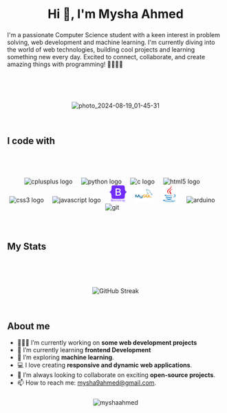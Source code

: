 <h1 align="center">Hi 👋, I'm Mysha Ahmed</h1>

###

<p align="left">I'm a passionate Computer Science student with a keen interest in problem solving, web development and machine learning. I'm currently diving into the world of web technologies, building cool projects and learning something new every day. Excited to connect, collaborate, and create amazing things with programming! 👩🏻‍💻🚀</p>


</br>
</br>
</br>
<div align="center">
  
![photo_2024-08-19_01-45-31](https://github.com/user-attachments/assets/4fb33850-add0-40b3-99fd-81033109b1fb)
</div>




</br>
<h2 align="left">I code with</h2>

###
</br>
</br>
</br>
<div align="center">

  <img src="https://skillicons.dev/icons?i=cpp" height="40" alt="cplusplus logo"  />
  <img width="12" />
  <img src="https://cdn.jsdelivr.net/gh/devicons/devicon/icons/python/python-original.svg" height="40" alt="python logo"  />
  <img width="12" />
  <img src="https://skillicons.dev/icons?i=c" height="40" alt="c logo"  />
  <img width="12" />
  <img src="https://cdn.jsdelivr.net/gh/devicons/devicon/icons/html5/html5-original.svg" height="40" alt="html5 logo"  />
  <img width="12" />
  <img src="https://cdn.jsdelivr.net/gh/devicons/devicon/icons/css3/css3-original.svg" height="40" alt="css3 logo"  />
  <img width="12" />
  <img src="https://cdn.jsdelivr.net/gh/devicons/devicon/icons/javascript/javascript-original.svg" height="40" alt="javascript logo"  />
  <img width="12" />
  <img src="https://raw.githubusercontent.com/devicons/devicon/master/icons/bootstrap/bootstrap-plain-wordmark.svg" alt="bootstrap" height="40"/>
  <img width="12" />
  <img src="https://raw.githubusercontent.com/devicons/devicon/master/icons/mysql/mysql-original-wordmark.svg" alt="mysql" height="40"/>
  <img width="12" />
  <img src="https://raw.githubusercontent.com/devicons/devicon/master/icons/java/java-original.svg" alt="java" height="40"/> 
  <img width="12" />
  <img src="https://cdn.worldvectorlogo.com/logos/arduino-1.svg" alt="arduino" width="40" height="40"/> 
  <img width="12" />
  <img src="https://www.vectorlogo.zone/logos/git-scm/git-scm-icon.svg" alt="git" height="40"/> 
  <img width="12" />
</div>

###
</br>

<h2 align="left">My Stats</h2>
</br>
</br>
</br>
<p align="center">
   <picture><img width="60%" src="https://github-readme-streak-stats.herokuapp.com/?user=myshaahmed&theme=dark-minimalist&border_radius=5" alt="GitHub Streak"/></picture>
<p/>
</br>


<h2 align="left">About me</h2>


- 👩🏻‍💻 I’m currently working on **some web development projects**
- 📖 I’m currently learning **frontend Development**
- 🔭 I’m exploring **machine learning**.
- 💻 I love creating **responsive and dynamic web applications**.
- 🤔 I’m always looking to collaborate on exciting **open-source projects**.
- 📫 How to reach me: [mysha9ahmed@gmail.com](mailto:mysha9ahmed@egmail.com).
###
<div align="center">
   <img src="https://komarev.com/ghpvc/?username=myshaahmed&label=Visitors&" alt="myshaahmed" /> 
</div>

